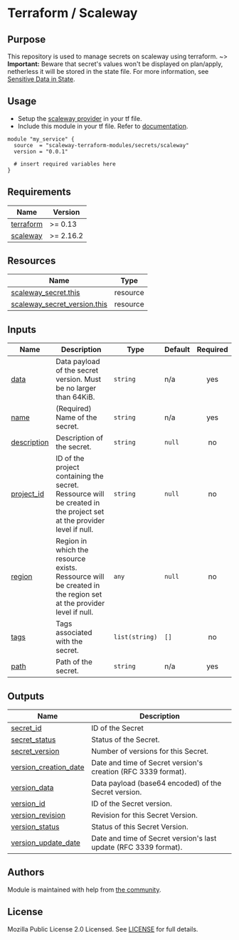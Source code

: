 # Terraform / Scaleway

## Purpose

This repository is used to manage secrets on scaleway using terraform. 
~> **Important:** Beware that secret's values won't be displayed on plan/apply, netherless it will be stored in the state file. For more information, see [Sensitive Data in State](https://developer.hashicorp.com/terraform/language/state/sensitive-data).

## Usage

- Setup the [scaleway provider](https://www.terraform.io/docs/providers/scaleway/index.html) in your tf file.
- Include this module in your tf file. Refer to [documentation](https://www.terraform.io/docs/modules/sources.html#generic-git-repository).

```hcl
module "my_service" {
  source  = "scaleway-terraform-modules/secrets/scaleway"
  version = "0.0.1"

  # insert required variables here
}
```

<!-- BEGIN_TF_DOCS -->
## Requirements

| Name | Version |
|------|---------|
| <a name="requirement_terraform"></a> [terraform](#requirement_terraform) | >= 0.13 |
| <a name="requirement_scaleway"></a> [scaleway](#requirement_scaleway) | >= 2.16.2 |

## Resources

| Name | Type |
|------|------|
| [scaleway_secret.this](https://registry.terraform.io/providers/scaleway/scaleway/latest/docs/resources/secret) | resource |
| [scaleway_secret_version.this](https://registry.terraform.io/providers/scaleway/scaleway/latest/docs/resources/secret_version) | resource |

## Inputs

| Name | Description | Type | Default | Required |
|------|-------------|------|---------|:--------:|
| <a name="input_data"></a> [data](#input_data) | Data payload of the secret version. Must be no larger than 64KiB. | `string` | n/a | yes |
| <a name="input_name"></a> [name](#input_name) | (Required) Name of the secret. | `string` | n/a | yes |
| <a name="input_description"></a> [description](#input_description) | Description of the secret. | `string` | `null` | no |
| <a name="input_project_id"></a> [project_id](#input_project_id) | ID of the project containing the secret. Ressource will be created in the project set at the provider level if null. | `string` | `null` | no |
| <a name="input_region"></a> [region](#input_region) | Region in which the resource exists. Ressource will be created in the region set at the provider level if null. | `any` | `null` | no |
| <a name="input_tags"></a> [tags](#input_tags) | Tags associated with the secret. | `list(string)` | `[]` | no |
| <a name="input_path"></a> [path](#input_path) | Path of the secret. | `string` | n/a | yes |

## Outputs

| Name | Description |
|------|-------------|
| <a name="output_secret_id"></a> [secret_id](#output_secret_id) | ID of the Secret |
| <a name="output_secret_status"></a> [secret_status](#output_secret_status) | Status of the Secret. |
| <a name="output_secret_version"></a> [secret_version](#output_secret_version) | Number of versions for this Secret. |
| <a name="output_version_creation_date"></a> [version_creation_date](#output_version_creation_date) | Date and time of Secret version's creation (RFC 3339 format). |
| <a name="output_version_data"></a> [version_data](#output_version_data) | Data payload (base64 encoded) of the Secret version. |
| <a name="output_version_id"></a> [version_id](#output_version_id) | ID of the Secret version. |
| <a name="output_version_revision"></a> [version_revision](#output_version_revision) | Revision for this Secret Version. |
| <a name="output_version_status"></a> [version_status](#output_version_status) | Status of this Secret Version. |
| <a name="output_version_update_date"></a> [version_update_date](#output_version_update_date) | Date and time of Secret version's last update (RFC 3339 format). |
<!-- END_TF_DOCS -->

## Authors

Module is maintained with help from [the community](https://github.com/scaleway-terraform-modules/terraform-scaleway-domain/graphs/contributors).

## License

Mozilla Public License 2.0 Licensed. See [LICENSE](https://github.com/scaleway-terraform-modules/terraform-scaleway-domain/tree/master/LICENSE) for full details.
